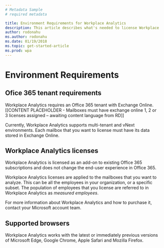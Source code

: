 ```yaml
---
# Metadata Sample
# required metadata

title: Environment Requirements for Workplace Analytics 
description: This article describes what's needed to license Workplace Analytics.
author: rodonahu
ms.author: rodonahu
ms.date: 01/19/2018
ms.topic: get-started-article
ms.prod: wpa
---
```

# Environment Requirements

## Ofice 365 tenant requirements 
Workplace Analytics requires an Office 365 tenant with Exchange Online.  [[CONTENT PLACEHOLDER - Mailboxes must have exchange online 1, 2 or 3 licenses assigned – awaiting content language from RD]]

Currently, Workplace Analytics supports multi-tenant and vNext environments. Each mailbox that you want to license must have its data stored in Exchange Online. 

## Workplace Analytics licenses
Workplace Analytics is licensed as an add-on to existing Office 365 subscriptions and does not change the end-user experience in Office 365. 

Workplace Analytics licenses are applied to the mailboxes that you want to analyze. This can be all the employees in your organization, or a specific subset. The population of employees that you license are referred to in Workplace Analytics as _measured employees_. 

For more information about Workplace Analytics and how to purchase it, contact your Microsoft account team. 

## Supported browsers
Workplace Analytics works with the latest or immediately previous versions of Microsoft Edge, Google Chrome, Apple Safari and Mozilla Firefox.
